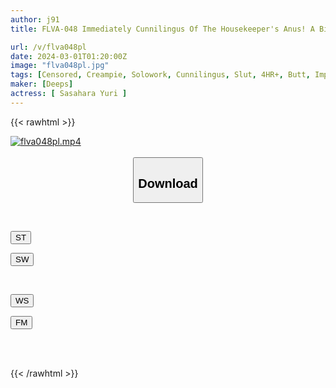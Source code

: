 ```yaml
---
author: j91
title: FLVA-048 Immediately Cunnilingus Of The Housekeeper's Anus! A Big-assed Housewife Who Was Addicted To Anal Cunnilingus Came To Me The Next Day Without Permission, So I Licked Her Stinky Butthole And Gave Her A Creampie 2 Yuri Sasahara

url: /v/flva048pl
date: 2024-03-01T01:20:00Z
image: "flva048pl.jpg"
tags: [Censored, Creampie, Solowork, Cunnilingus, Slut, 4HR+, Butt, Impromptu Sex	]
maker: [Deeps]
actress: [ Sasahara Yuri ]
---
```



{{< rawhtml >}}

<div class="video" data-videoid="AlkWWvPxj6iX61z">
    <a href="javascript:;">
        <img src="/v/flva048pl/flva048pl.jpg" width="WIDTH" height="HEIGHT" alt="flva048pl.mp4" loading="lazy">
    </a>
</div>

<script type="text/javascript" src="https://j91.asia/asset/on-demand-st.js"></script>

<br>
  <link rel="stylesheet" href="https://j91.asia/asset/bs5.css">
  
  <center>
  <button class="btn btn-primary" type="button" data-bs-toggle="collapse" data-bs-target=".multi-collapse" aria-expanded="false" aria-controls="multiCollapseExample1 multiCollapseExample2"><h2>Download</h2></button></center>
</p>
<div class="row">
  <div class="col">
    <div class="collapse multi-collapse" id="multiCollapseExample1">
      <div class="card card-body">
	      	      <br>
<div class="buttons">  
<p><a href="https://streamtape.to/v/AlkWWvPxj6iX61z" target="_blank"><button class="btn-hover color-3"><i class="fa fa-download"></i> ST</button></a></p>
<p><a href="https://cdnwish.com/2kwxmz9ixp32" target="_blank"><button class="btn-hover color-2"><i class="fa fa-download"></i> SW</button></a></p></div>
    </div>
  </div>
</div>
  <div class="col">
    <div class="collapse multi-collapse" id="multiCollapseExample2">
      <div class="card card-body">
	      <br>
<div class="buttons">
<p><a href="https://wolfstream.tv/tpg74l8z2sdw"><button class="btn-hover color-9"><i class="fa fa-download"></i> WS</button></a></p>
<p><a href="https://filemoon.sx/d/4rvab4jwfo21"><button class="btn-hover color-8"><i class="fa fa-download"></i> FM</button></a></p></div>
<br><br>
      </div>
    </div>
  </div>
</div>

{{< /rawhtml >}}